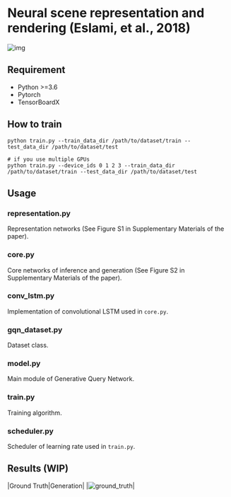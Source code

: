 # Neural scene representation and rendering (Eslami, et al., 2018)
![img](https://storage.googleapis.com/deepmind-live-cms/images/model.width-1100.png)

## Requirement
- Python >=3.6
- Pytorch
- TensorBoardX

## How to train
```
python train.py --train_data_dir /path/to/dataset/train --test_data_dir /path/to/dataset/test

# if you use multiple GPUs
python train.py --device_ids 0 1 2 3 --train_data_dir /path/to/dataset/train --test_data_dir /path/to/dataset/test
```

## Usage
### representation.py
Representation networks (See Figure S1 in Supplementary Materials of the paper).

### core.py
Core networks of inference and generation (See Figure S2 in Supplementary Materials of the paper).

### conv_lstm.py
Implementation of convolutional LSTM used in `core.py`.

### gqn_dataset.py
Dataset class.

### model.py
Main module of Generative Query Network.

### train.py
Training algorithm.

### scheduler.py
Scheduler of learning rate used in `train.py`.

## Results (WIP)
|Ground Truth|Generation|
|![ground_truth](https://user-images.githubusercontent.com/24241353/49865725-100aa180-fe49-11e8-9ae4-cd9ed54a6bc2.png)|
